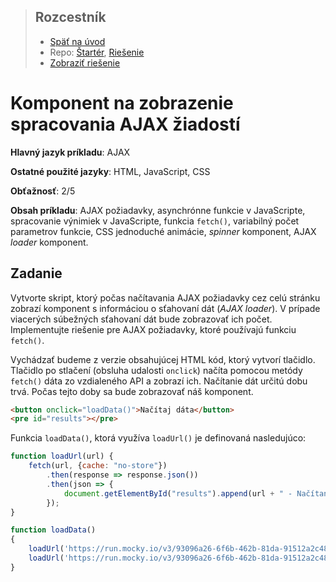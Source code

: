 <div class="hidden">

>  ## Rozcestník
> - [Späť na úvod](../../README.md)
> - Repo: [Štartér](/../../tree/main/ajax/universal-loader), [Riešenie](/../../tree/solution/ajax/universal-loader)
> - [Zobraziť riešenie](riesenie.md)
</div>

# Komponent na zobrazenie spracovania AJAX žiadostí
<div class="info"> 

**Hlavný jazyk príkladu**: AJAX

**Ostatné použité jazyky**: HTML, JavaScript, CSS

**Obťažnosť**: 2/5

**Obsah príkladu**: AJAX požiadavky, asynchrónne funkcie v JavaScripte, spracovanie výnimiek v JavaScripte, funkcia `fetch()`, variabilný počet parametrov funkcie, CSS jednoduché animácie, *spinner* komponent, AJAX *loader* komponent.
</div>

## Zadanie 
Vytvorte skript, ktorý počas načítavania AJAX požiadavky cez celú stránku zobrazí komponent s informáciou o sťahovaní dát (*AJAX loader*). V prípade viacerých súbežných sťahovaní dát bude zobrazovať ich počet. Implementujte riešenie pre AJAX požiadavky, ktoré používajú funkciu `fetch()`. 

Vychádzať budeme z verzie obsahujúcej HTML kód, ktorý vytvorí tlačidlo. Tlačidlo po stlačení (obsluha udalosti `onclick`) načíta pomocou metódy `fetch()` dáta zo vzdialeného API a zobrazí ich. Načítanie dát určitú dobu trvá. Počas tejto doby sa bude zobrazovať náš komponent.

```html
<button onclick="loadData()">Načítaj dáta</button>
<pre id="results"></pre>
```

Funkcia `loadData()`, ktorá využíva `loadUrl()` je definovaná nasledujúco:

```javascript
function loadUrl(url) {
    fetch(url, {cache: "no-store"})
        .then(response => response.json())
        .then(json => {
            document.getElementById("results").append(url + " - Načítaných: " + json.length + " záznamov\n");
        });
}

function loadData() 
{
    loadUrl('https://run.mocky.io/v3/93096a26-6f6b-462b-81da-91512a2c4888?mocky-delay=2500ms');
    loadUrl('https://run.mocky.io/v3/93096a26-6f6b-462b-81da-91512a2c4888?mocky-delay=4000ms');
}
```